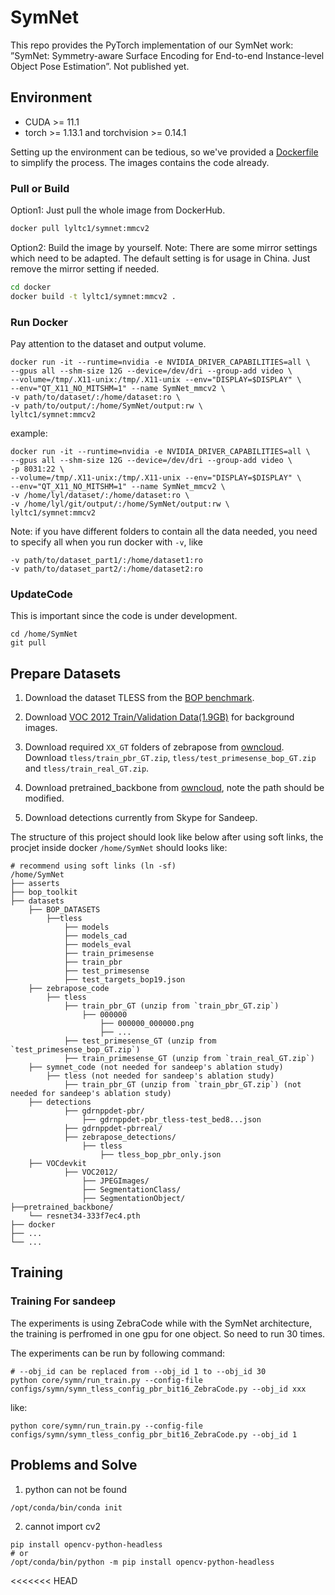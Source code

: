 # SymNet
This repo provides the PyTorch implementation of our SymNet work:
”SymNet: Symmetry-aware Surface Encoding for End-to-end Instance-level Object Pose Estimation”. Not published yet.

## Environment
- CUDA >= 11.1
- torch >= 1.13.1 and torchvision >= 0.14.1

Setting up the environment can be tedious, so we've provided a [Dockerfile](./docker/Dockerfile) to simplify the process. The images contains the code already.

### Pull or Build 
Option1: Just pull the whole image from DockerHub.
```bash
docker pull lyltc1/symnet:mmcv2
```
Option2: Build the image by yourself.
Note: There are some mirror settings which need to be adapted. The default setting is for usage in China. Just remove the mirror setting if needed.
```bash
cd docker
docker build -t lyltc1/symnet:mmcv2 .
```
### Run Docker
Pay attention to the dataset and output volume.
```
docker run -it --runtime=nvidia -e NVIDIA_DRIVER_CAPABILITIES=all \
--gpus all --shm-size 12G --device=/dev/dri --group-add video \
--volume=/tmp/.X11-unix:/tmp/.X11-unix --env="DISPLAY=$DISPLAY" \
--env="QT_X11_NO_MITSHM=1" --name SymNet_mmcv2 \
-v path/to/dataset/:/home/dataset:ro \
-v path/to/output/:/home/SymNet/output:rw \
lyltc1/symnet:mmcv2
```
example:
```
docker run -it --runtime=nvidia -e NVIDIA_DRIVER_CAPABILITIES=all \
--gpus all --shm-size 12G --device=/dev/dri --group-add video \
-p 8031:22 \
--volume=/tmp/.X11-unix:/tmp/.X11-unix --env="DISPLAY=$DISPLAY" \
--env="QT_X11_NO_MITSHM=1" --name SymNet_mmcv2 \
-v /home/lyl/dataset/:/home/dataset:ro \
-v /home/lyl/git/output/:/home/SymNet/output:rw \
lyltc1/symnet:mmcv2
```

Note: if you have different folders to contain all the data needed,
you need to specify all when you run docker with ```-v```, like 

```
-v path/to/dataset_part1/:/home/dataset1:ro
-v path/to/dataset_part2/:/home/dataset2:ro
```

### UpdateCode
This is important since the code is under development.

```
cd /home/SymNet
git pull
```

## Prepare Datasets
1. Download the dataset TLESS from the [BOP benchmark](https://bop.felk.cvut.cz/datasets/). 

2. Download [VOC 2012 Train/Validation Data(1.9GB)](https://pjreddie.com/projects/pascal-voc-dataset-mirror/) for background images.

3. Download required `XX_GT` folders of zebrapose from [owncloud](https://cloud.dfki.de/owncloud/index.php/s/zT7z7c3e666mJTW).
Download `tless/train_pbr_GT.zip`, `tless/test_primesense_bop_GT.zip` and `tless/train_real_GT.zip`.

4. Download pretrained_backbone from [owncloud](https://cloud.dfki.de/owncloud/index.php/s/zT7z7c3e666mJTW), note the path should be modified.

5. Download detections currently from Skype for Sandeep.

The structure of this project should look like below after using soft links, the procjet inside docker ```/home/SymNet``` should looks like:
```
# recommend using soft links (ln -sf)
/home/SymNet
├── asserts
├── bop_toolkit
├── datasets
    ├── BOP_DATASETS
        ├──tless
            ├── models
            ├── models_cad
            ├── models_eval
            ├── train_primesense
            ├── train_pbr
            ├── test_primesense
            ├── test_targets_bop19.json
    ├── zebrapose_code
        ├── tless
            ├── train_pbr_GT (unzip from `train_pbr_GT.zip`)
                ├── 000000
                    ├── 000000_000000.png
                    ├── ...
            ├── test_primesense_GT (unzip from `test_primesense_bop_GT.zip`)
            ├── train_primesense_GT (unzip from `train_real_GT.zip`)
    ├── symnet_code (not needed for sandeep's ablation study)
        ├── tless (not needed for sandeep's ablation study)
            ├── train_pbr_GT (unzip from `train_pbr_GT.zip`) (not needed for sandeep's ablation study)
    ├── detections
            ├── gdrnppdet-pbr/
                ├── gdrnppdet-pbr_tless-test_bed8...json
            ├── gdrnppdet-pbrreal/
            ├── zebrapose_detections/
                ├── tless
                    ├── tless_bop_pbr_only.json
    ├── VOCdevkit
            ├── VOC2012/
                ├── JPEGImages/
                ├── SegmentationClass/
                ├── SegmentationObject/
├──pretrained_backbone/
    └── resnet34-333f7ec4.pth
├── docker
├── ...
└── ...
```

## Training
### Training For sandeep
The experiments is using ZebraCode while with the SymNet architecture, 
the training is perfromed in one gpu for one object. So need to run 30 times.

The experiments can be run by following command:
```
# --obj_id can be replaced from --obj_id 1 to --obj_id 30
python core/symn/run_train.py --config-file configs/symn/symn_tless_config_pbr_bit16_ZebraCode.py --obj_id xxx
```
like:
```
python core/symn/run_train.py --config-file configs/symn/symn_tless_config_pbr_bit16_ZebraCode.py --obj_id 1
```

<!-- Specify the config-file and the object need to be trained, also the gpus to be used if needed.
Train in one gpu：
```python
# train tless-obj01 in one gpu
python core/symn/run_train.py --config-file configs/symn/tless/symn_tless_config.py --obj_id 4
```
Train in mulit-gpu：
```python
# train tless-obj04 in six gpus
CUDA_VISIBLE_DEVICES=0,1,2,3,4,5 python core/symn/run_train.py --config-file configs/symn/tless/symn_tless_config.py --gpus 0 1 2 3 4 5 --obj_id 4
# train ycbv-obj01 in eight gpus, train 10bits SymCode in pbr setting
CUDA_VISIBLE_DEVICES=0,1,2,3,4,5,6,7 python core/symn/run_train.py --config-file configs/symn/ycbv/symn_ycbv_config_bit10_pbr.py --gpus 0 1 2 3 4 5 6 7 --obj_id 1
```
Some more args explained:
```python
--small_dataset  # Train in smaller dataset for debug
```

## Evaluation
the output of training is a fold with time saved in `SymNet/output/`
```python
python core/symn/run_evaluate.py --eval_folder output/SymNet_tless_obj4_20221225_171440
```
More args explained:
```python
``` -->

## Problems and Solve
1. python can not be found
```shell
/opt/conda/bin/conda init
```
2. cannot import cv2
```shell
pip install opencv-python-headless
# or
/opt/conda/bin/python -m pip install opencv-python-headless
```
<<<<<<< HEAD

<!-- Datasets should be prepared in ```path/to/dataset/```, so that it can be found in container. 

For me, ```path/to/dataset/``` is ```/home/lyl/dataset/```, the structure of dataset, aftar decompression:
```
/home/lyl/dataset/
    ├── pbr
        ├── tless
            ├── models
            ├── train_pbr
            ├── test_primesense
            ├── test_targets_bop19.json
    ├── VOCdevkit
        ├── VOC2012/
            ├── JPEGImages/
            ├── SegmentationClass/
            ├── SegmentationObject/
    ├── zebrapose
        ├── zebrapose_code/
            ├── tless
                ├── train_pbr_GT
                ├── train_primesense_GT
                ├── test_primesense_GT
    ├── symnet
        ├── detections
            ├── gdrnppdet-pbr/
                ├── gdrnppdet-pbr_tless-test_bed8...json
            ├── gdrnppdet-pbrreal/
            ├── zebrapose_detections/
                ├── tless
                    ├── tless_bop_pbr_only.json
    ├── pretrained_backbone
        ├──resnet
            ├──resnet34-333f7ec4.pth
``` -->
<!-- Here are some command to make the softlink to the project ```/home/SymNet/```
1. link pretrained_backbone
```
ln -s /home/dataset/pretrained_backbone/resnet/resnet34-333f7ec4.pth \
/home/SymNet/pretrained_backbone/
```
2. link bop dataset
```
ln -s /home/dataset/pbr/tless/ /home/SymNet/datasets/BOP_DATASETS/
``` 
3. link detections
```
ln -s /home/dataset/symnet/detections/* /home/SymNet/datasets/detections/
```
4. link VOC
```
ln -s /home/dataset/VOCdevkit/* /home/SymNet/datasets/VOCdevkit/
```
5. link zebrapose_code
```
ln -s /home/dataset/zebrapose/zebrapose_code/tless/ /home/SymNet/datasets/zebrapose_code/
```
6. link symnet_code (not needed for Sandeep)
```
ln -s /home/dataset/symnet/binary_code/tless/ /home/SymNet/datasets/symnet_code/
```
7. All the above path is defined in ```core/symn/MetaInfo.py```. If there exists some path error, check it or change it.


#### SoftLink for another dataset (not needed for Sandeep)
Use icbin as an example:

1. link bop dataset (not needed for Sandeep)
```
ln -s /home/dataset/pbr/icbin/ /home/SymNet/datasets/BOP_DATASETS/
``` 
2. link symnet_code (not needed for Sandeep)
```
ln -s /home/dataset/symnet/binary_code/icbin/ /home/SymNet/datasets/symnet_code/
```
3. (optional)link zebrapose_code (not needed for Sandeep)
```
ln -s /home/dataset/zebrapose/zebrapose_code/icbin/ /home/SymNet/datasets/zebrapose_code/
``` -->
